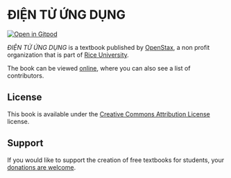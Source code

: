 # ĐIỆN TỬ ỨNG DỤNG

[![Open in Gitpod](https://gitpod.io/button/open-in-gitpod.svg)](https://gitpod.io/from-referrer/)

_ĐIỆN TỬ ỨNG DỤNG_ is a textbook published by [OpenStax](https://openstax.org/), a non profit organization that is part of [Rice University](https://www.rice.edu/).

The book can be viewed [online](https://github.com/cnx-user-books/cnxbook-dien-tu-ung-dung/releases/latest), where you can also see a list of contributors.

## License
This book is available under the [Creative Commons Attribution License](./LICENSE) license.

## Support
If you would like to support the creation of free textbooks for students, your [donations are welcome](https://riceconnect.rice.edu/donation/support-openstax-banner).
